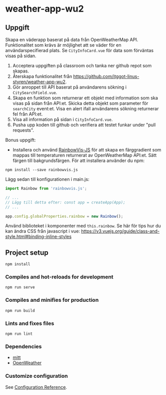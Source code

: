 # weather-app-wu2

## Uppgift
Skapa en väderapp baserat på data från OpenWeatherMap API. Funktionalitet som krävs är möjlighet att se väder för en användarspecifierad plats. Se `CityInfoCard.vue` för data som förväntas visas på sidan.

1. Acceptera uppgiften på classroom och tanka ner github repot som skapas.
2. Återskapa funktionalitet från https://github.com/itggot-linus-styren/weather-app-wu2.
3. Gör anroppet till API baserat på användarens sökning i `CitySearchField.vue`.
3. Skapa en funktion som returnerar ett objekt med information som ska visas på sidan från API:et. Skicka detta objekt som parameter för `searchCity` event:et. Visa en alert ifall användarens sökning returnerar fel från API:et.
4. Visa all information på sidan i `CityInfoCard.vue`.
5. Pusha upp koden till github och verifiera att testet funkar under "pull requests".

Bonus uppgift:
- Installera och använd [RainbowVis-JS](https://github.com/anomal/RainbowVis-JS) för att skapa en färggradient som mappas till temperaturen returnerat av OpenWeatherMap API:et. Sätt färgen till bakgrundsfärgen. För att installera använder du npm:
```console
npm install --save rainbowvis.js
```
Lägg sedan till konfigurationen i main.js:
```javascript
import Rainbow from 'rainbowvis.js';

// ...
// Lägg till detta efter: const app = createApp(App);
// ...

app.config.globalProperties.rainbow = new Rainbow();
```

Använd biblioteket i komponenter med `this.rainbow`. Se här för tips hur du kan ändra CSS från javascript i vue: https://v3.vuejs.org/guide/class-and-style.html#binding-inline-styles

## Project setup
```
npm install
```

### Compiles and hot-reloads for development
```
npm run serve
```

### Compiles and minifies for production
```
npm run build
```

### Lints and fixes files
```
npm run lint
```

### Dependencies
- [mitt](https://github.com/developit/mitt)
- [OpenWeather](https://openweathermap.org/current)

### Customize configuration
See [Configuration Reference](https://cli.vuejs.org/config/).
